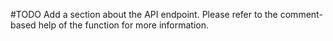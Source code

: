 #TODO Add a section about the API endpoint. Please refer to the comment-based help of the function for more information.